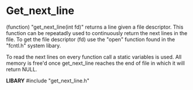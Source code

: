 # Get_next_line
(function) "get_next_line(int fd)" returns a line given a file descriptor. This function can be repeatadly used to continuously return the next lines in the file. To get the file descriptor (fd) use the "open" function found in the "fcntl.h" system libary.

To read the next lines on every function call a static variables is used. All memory is free'd once get_next_line reaches the end of file in which it will return NULL.

**LIBARY**
#include "get_next_line.h"
